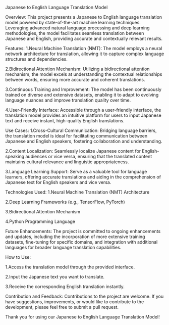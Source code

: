 Japanese to English Language Translation Model

Overview:
This project presents a Japanese to English language translation model powered by state-of-the-art machine learning techniques. Leveraging advanced natural language processing and deep learning methodologies, the model facilitates seamless translation between Japanese and English, providing accurate and contextually relevant results.

Features:
1.Neural Machine Translation (NMT): The model employs a neural network architecture for translation, allowing it to capture complex language structures and dependencies.

2.Bidirectional Attention Mechanism: Utilizing a bidirectional attention mechanism, the model excels at understanding the contextual relationships between words, ensuring more accurate and coherent translations.

3.Continuous Training and Improvement: The model has been continuously trained on diverse and extensive datasets, enabling it to adapt to evolving language nuances and improve translation quality over time.

4.User-Friendly Interface: Accessible through a user-friendly interface, the translation model provides an intuitive platform for users to input Japanese text and receive instant, high-quality English translations.

Use Cases:
1.Cross-Cultural Communication: Bridging language barriers, the translation model is ideal for facilitating communication between Japanese and English speakers, fostering collaboration and understanding.

2.Content Localization: Seamlessly localize Japanese content for English-speaking audiences or vice versa, ensuring that the translated content maintains cultural relevance and linguistic appropriateness.

3.Language Learning Support: Serve as a valuable tool for language learners, offering accurate translations and aiding in the comprehension of Japanese text for English speakers and vice versa.

Technologies Used:
1.Neural Machine Translation (NMT) Architecture

2.Deep Learning Frameworks (e.g., TensorFlow, PyTorch)

3.Bidirectional Attention Mechanism

4.Python Programming Language

Future Enhancements:
The project is committed to ongoing enhancements and updates, including the incorporation of more extensive training datasets, fine-tuning for specific domains, and integration with additional languages for broader language translation capabilities.

How to Use:

1.Access the translation model through the provided interface.

2.Input the Japanese text you want to translate.

3.Receive the corresponding English translation instantly.

Contribution and Feedback:
Contributions to the project are welcome. If you have suggestions, improvements, or would like to contribute to the development, please feel free to submit a pull request.

Thank you for using our Japanese to English Language Translation Model!


